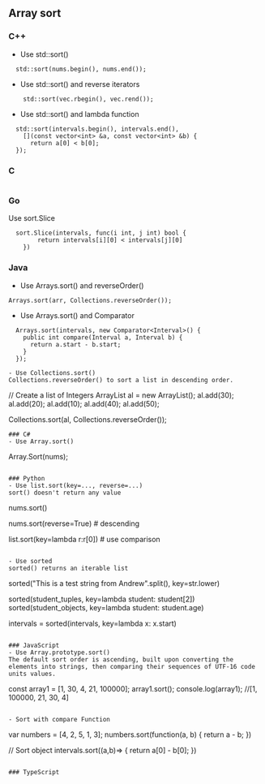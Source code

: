 ## Array sort
### C++
- Use std::sort()
```
  std::sort(nums.begin(), nums.end());
```

- Use std::sort() and reverse iterators
```
	std::sort(vec.rbegin(), vec.rend());
```

- Use std::sort() and lambda function
```
  std::sort(intervals.begin(), intervals.end(),
    [](const vector<int> &a, const vector<int> &b) {
      return a[0] < b[0];
  });
```

### C
```

```
### Go
Use sort.Slice
```
  sort.Slice(intervals, func(i int, j int) bool {
		return intervals[i][0] < intervals[j][0]
	})
```
### Java
- Use Arrays.sort() and reverseOrder()
```
Arrays.sort(arr, Collections.reverseOrder()); 
```

- Use Arrays.sort() and Comparator<T>
```
  Arrays.sort(intervals, new Comparator<Interval>() {
    public int compare(Interval a, Interval b) {
      return a.start - b.start;
    }
  });
````
  
```
- Use Collections.sort()
Collections.reverseOrder() to sort a list in descending order.
```
  // Create a list of Integers 
  ArrayList<Integer> al = new ArrayList<Integer>(); 
  al.add(30); 
  al.add(20); 
  al.add(10); 
  al.add(40); 
  al.add(50); 

  Collections.sort(al, Collections.reverseOrder());
```
### C#
- Use Array.sort()
```  
  Array.Sort(nums);
```

### Python
- Use list.sort(key=..., reverse=...)
sort() doesn't return any value
```
  nums.sort()

  nums.sort(reverse=True)          # descending

  list.sort(key=lambda r:r[0])     # use comparison
```

- Use sorted
sorted() returns an iterable list
```
  sorted("This is a test string from Andrew".split(), key=str.lower)

  sorted(student_tuples, key=lambda student: student[2])
  sorted(student_objects, key=lambda student: student.age) 

  intervals = sorted(intervals, key=lambda x: x.start)
```

### JavaScript
- Use Array.prototype.sort()
The default sort order is ascending, built upon converting the elements into strings, then comparing their sequences of UTF-16 code units values.
```
  const array1 = [1, 30, 4, 21, 100000];
  array1.sort();
  console.log(array1);    //[1, 100000, 21, 30, 4]
```

- Sort with compare Function
```
  var numbers = [4, 2, 5, 1, 3];
  numbers.sort(function(a, b) {
    return a - b;
  })

  // Sort object
  intervals.sort((a,b)=> {
    return a[0] -  b[0];
  })
```

### TypeScript
```
```

